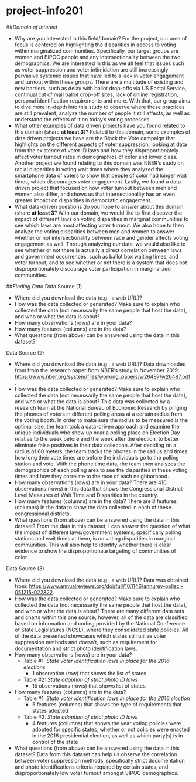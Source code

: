 # project-info201

##_Domain of Interest_
- Why are you interested in this field/domain?
For the project, our area of focus is centered on highlighting the disparities in access to voting within marginalized communities. Specifically, our target groups are women and BIPOC people and any intersectionality between the two demographics. We are interested in this as we all feel that issues such as voter suppression and voter intimidation are still increasingly pervasive systemic issues that have led to a lack in voter engagement and turnout within these groups. There are a multitude of existing and new barriers, such as delay with ballot drop-offs via US Postal Service, continual cut of mail ballot drop-off sites, lack of online registration, personal identification requirements and more. With that, our group aims to dive more in-depth into this study to observe where these practices are still prevalent, analyze the number of people it still affects, as well as understand the effects of it on today’s voting processes.  
- What other examples of data driven projects have you found related to this domain (share **at least 3**)?
Related to this domain, some examples of data driven projects we have are the Block the Vote campaign that highlights on the different aspects of voter suppression, looking at data from the existence of voter ID laws and how they disproportionately affect voter turnout rates in demographics of color and lower class. Another project we found relating to this domain was NBER’s study on racial disparities in voting wait times where they analyzed the smartphone data of voters to show that people of color had longer wait times, which discourages voter engagement. Lastly, we found a data-driven project that focused on how voter turnout between men and women also differ, and shows us that intersectionality has an even greater impact on disparities in democratic engagement.
- What data-driven questions do you hope to answer about this domain (share **at least 3**?
With our domain, we would like to first discover the impact of different laws on voting disparities in marginal communities to see which laws are most affecting voter turnout. We also hope to then analyze the voting disparities between men and women to answer whether or not intersectionality between race and gender affects voting engagement as well. Through analyzing our data, we would also like to see whether or not there is actually a direct correlation between laws and government occurrences, such as ballot box waiting times, and voter turnout, and to see whether or not there is a system that does not disproportionately discourage voter participation in marginalized communities.

##_Finding Data_
Data Source (1)
- Where did you download the data (e.g., a web URL)?
- How was the data collected or generated? Make sure to explain who collected the data (not necessarily the same people that host the data), and who or what the data is about?
- How many observations (rows) are in your data?
- How many features (columns) are in the data?
- What questions (from above) can be answered using the data in this dataset?

Data Source (2)
- Where did you download the data (e.g., a web URL)?
Data downloaded from from the research paper from NBER’s study in November 2019: https://www.nber.org/system/files/working_papers/w26487/w26487.pdf.
- How was the data collected or generated? Make sure to explain who collected the data (not necessarily the same people that host the data), and who or what the data is about?
This data was collected by a research team at the National Bureau of Economic Research by pinging the phones of voters in different polling areas at a certain radius from the voting booth. In order to make sure the radius to be measured is the optimal size, the team took a data-driven approach and examine the unique individuals who show up near a polling place on Election Day relative to the week before and the week after the election, to better eliminate false positives in their data collection. After deciding on a radius of 60 meters, the team tracks the phones in the radius and times how long their vote times are before the individuals go to the polling station and vote. With the phone time data, the team then analyzes the demographics of each polling area to see the disparities in these voting times and how they correlate to the race of each neighborhood.
- How many observations (rows) are in your data?
There are 410 observations (rows) in this data that shows the Congressional District-Level Measures of Wait Time and Disparities in the country.
- How many features (columns) are in the data?
There are 8 features (columns) in the data to show the data collected in each of these congressional districts.
- What questions (from above) can be answered using the data in this dataset?
From the data in this dataset, I can answer the question of what the impact of different laws/government systems, specifically polling stations and wait times at them, is on voting disparities in marginal communities. This will also help to identify whether there is clear evidence to show the disproportionate targeting of communities of color.

Data Source (3)
- Where did you download the data (e.g., a web URL)?
Data was obtained from: https://www.annualreviews.org/doi/full/10.1146/annurev-polisci-051215-022822.
- How was the data collected or generated? Make sure to explain who collected the data (not necessarily the same people that host the data), and who or what the data is about?
There are many different data sets and charts within this one source; however, all of the data are classified based on information and coding provided by the National Conference of State Legislatures (NCSL), where they consolidated state policies. All of the data presented showcases which states still utilize voter suppression methods and doesn’t, such as requirement for documentation and strict photo identification laws.
- How many observations (rows) are in your data?
  - Table #1: _State voter identification laws in place for the 2016 elections_
    - 1 observation (row) that shows the list of states
  - Table #2: _State adoption of strict photo ID laws_
    - 15 observations (rows) that shows list of states
- How many features (columns) are in the data?
  - Table #1: _State voter identification laws in place for the 2016 election_
    - 5 features (columns) that shows the type of requirements that states adopted
  - Table #2: _State adoption of strict photo ID laws_
      - 4 features (columns) that shows the year voting policies were adopted for specific states, whether or not policies were enacted in the 2016 presidential election, as well as which party(s) is in control of the state
- What questions (from above) can be answered using the data in this dataset?
Data from this dataset can help us observe the correlation between voter suppression methods, specifically strict documentation and photo identifications criteria required by certain states, and disproportionately low voter turnout amongst BIPOC demographics.
